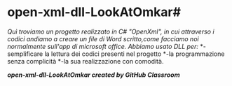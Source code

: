 # open-xml-dll-LookAtOmkar#
*Quì troviamo un progetto realizzato in C# "OpenXml", in cui attraverso i codici andiamo a creare un file di Word scritto,come facciamo noi normalmente sull'app di microsoft office.*
*Abbiamo usato DLL per:*
*-semplificare la lettura dei codici presenti nel progetto
*-la programmazione senza complicità
*-la sua realizzazione con comodità.

***open-xml-dll-LookAtOmkar created by GitHub Classroom***
